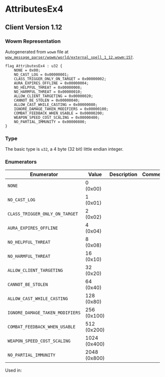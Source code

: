 # AttributesEx4

## Client Version 1.12

### Wowm Representation

Autogenerated from `wowm` file at [`wow_message_parser/wowm/world/external_spell_1_12.wowm:157`](https://github.com/gtker/wow_messages/tree/main/wow_message_parser/wowm/world/external_spell_1_12.wowm#L157).

```rust,ignore
flag AttributesEx4 : u32 {
    NONE = 0x00;
    NO_CAST_LOG = 0x00000001;
    CLASS_TRIGGER_ONLY_ON_TARGET = 0x00000002;
    AURA_EXPIRES_OFFLINE = 0x00000004;
    NO_HELPFUL_THREAT = 0x00000008;
    NO_HARMFUL_THREAT = 0x00000010;
    ALLOW_CLIENT_TARGETING = 0x00000020;
    CANNOT_BE_STOLEN = 0x00000040;
    ALLOW_CAST_WHILE_CASTING = 0x00000080;
    IGNORE_DAMAGE_TAKEN_MODIFIERS = 0x00000100;
    COMBAT_FEEDBACK_WHEN_USABLE = 0x00000200;
    WEAPON_SPEED_COST_SCALING = 0x00000400;
    NO_PARTIAL_IMMUNITY = 0x00000800;
}
```
### Type
The basic type is `u32`, a 4 byte (32 bit) little endian integer.
### Enumerators
| Enumerator | Value  | Description | Comment |
| --------- | -------- | ----------- | ------- |
| `NONE` | 0 (0x00) |  |  |
| `NO_CAST_LOG` | 1 (0x01) |  |  |
| `CLASS_TRIGGER_ONLY_ON_TARGET` | 2 (0x02) |  |  |
| `AURA_EXPIRES_OFFLINE` | 4 (0x04) |  |  |
| `NO_HELPFUL_THREAT` | 8 (0x08) |  |  |
| `NO_HARMFUL_THREAT` | 16 (0x10) |  |  |
| `ALLOW_CLIENT_TARGETING` | 32 (0x20) |  |  |
| `CANNOT_BE_STOLEN` | 64 (0x40) |  |  |
| `ALLOW_CAST_WHILE_CASTING` | 128 (0x80) |  |  |
| `IGNORE_DAMAGE_TAKEN_MODIFIERS` | 256 (0x100) |  |  |
| `COMBAT_FEEDBACK_WHEN_USABLE` | 512 (0x200) |  |  |
| `WEAPON_SPEED_COST_SCALING` | 1024 (0x400) |  |  |
| `NO_PARTIAL_IMMUNITY` | 2048 (0x800) |  |  |

Used in:
